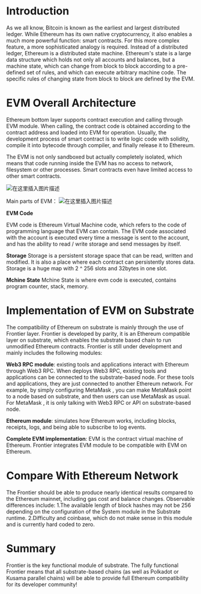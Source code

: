 # Introduction
As we all know, Bitcoin is known as the earliest and largest distributed ledger. While Ethereum has its own native cryptocurrency, it also enables a much more powerful function: smart contracts. For this more complex feature, a more sophisticated analogy is required. Instead of a distributed ledger, Ethereum is a distributed state machine. Ethereum's state is a large data structure which holds not only all accounts and balances, but a machine state, which can change from block to block according to a pre-defined set of rules, and which can execute arbitrary machine code. The specific rules of changing state from block to block are defined by the EVM.


# EVM Overall Architecture

Ethereum bottom layer supports contract execution and calling through EVM module. When calling, the contract code is obtained according to the contract address and loaded into EVM for operation. Usually, the development process of smart contract is to write logic code with solidity, compile it into bytecode through compiler, and finally release it to Ethereum.

The EVM is not only sandboxed but actually completely isolated, which means that code running inside the EVM has no access to network, filesystem or other processes. Smart contracts even have limited access to other smart contracts.

![在这里插入图片描述](https://img-blog.csdnimg.cn/59ec48be1ff14530841d6f59e338115e.png?x-oss-process=image/watermark,type_ZmFuZ3poZW5naGVpdGk,shadow_10,text_aHR0cHM6Ly9ibG9nLmNzZG4ubmV0L3l6cGJyaWdodA==,size_16,color_FFFFFF,t_70)

Main parts of EVM：
![在这里插入图片描述](https://img-blog.csdnimg.cn/96db5d3f65294eeaa6120794a7eaeae5.png?x-oss-process=image/watermark,type_ZmFuZ3poZW5naGVpdGk,shadow_10,text_aHR0cHM6Ly9ibG9nLmNzZG4ubmV0L3l6cGJyaWdodA==,size_16,color_FFFFFF,t_70)


**EVM Code**

EVM code is Ethereum Virtual Machine code, which refers to the code of programming language that EVM can contain. The EVM code associated with the account is executed every time a message is sent to the account, and has the ability to read / write storage and send messages by itself.

**Storage**
Storage is a persistent storage space that can be read, written and modified. It is also a place where each contract can persistently stores data. Storage is a huge map with 2 ^ 256 slots and 32bytes in one slot.

**Mchine State**
Mchine State is where evm code is executed, contains program counter, stack, memory.

# Implementation of EVM on Substrate

The compatibility of Ethereum on substrate is mainly through the use of  Frontier layer. Frontier is developed by parity, it is an Ethereum compatible layer on substrate, which enables the substrate based chain to run unmodified Ethereum contracts. Frontier is still under development and mainly includes the following modules:


**Web3 RPC module**: existing tools and applications interact with Ethereum through Web3 RPC. When deploys Web3 RPC, existing tools and applications can be connected to the substrate-based node. For these tools and applications, they are just connected to another Ethereum network. For example, by simply configuring MetaMask , you can make MetaMask point to a node based on substrate, and then users can use MetaMask as usual. For MetaMask , it is only talking with Web3 RPC or API on substrate-based node.


**Ethereum module**: simulates how Ethereum works, including blocks, receipts, logs, and being able to subscribe to log events.


**Complete EVM implementation**: EVM is the contract virtual machine of Ethereum. Frontier integrates EVM module to be compatible with EVM on Ethereum.

# Compare With Ethereum Network
The Frontier should be able to produce nearly identical results compared to the Ethereum mainnet, including gas cost and balance changes.
Observable differences include:
1.The available length of block hashes may not be 256 depending on the configuration of the System module in the Substrate runtime.
2.Difficulty and coinbase, which do not make sense in this module and is currently hard coded to zero.




# Summary

Frontier is the key functional module of substrate. The fully functional Frontier means that all substrate-based chains (as well as Polkadot or Kusama parallel chains) will be able to provide full Ethereum compatibility for its developer community!
